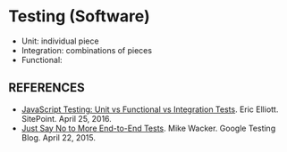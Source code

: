 Testing (Software)
==================

- Unit: individual piece
- Integration: combinations of pieces
- Functional: 


## REFERENCES

- [JavaScript Testing: Unit vs Functional vs Integration Tests](https://www.sitepoint.com/javascript-testing-unit-functional-integration/). Eric Elliott. SitePoint. April 25, 2016.
- [Just Say No to More End-to-End Tests](https://googletesting.blogspot.com/2015/04/just-say-no-to-more-end-to-end-tests.html). Mike Wacker. Google Testing Blog. April 22, 2015.